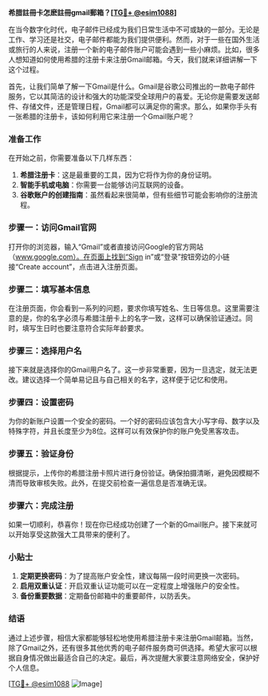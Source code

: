 **希腊註冊卡怎麽註冊gmail郵箱？[[TG💪+ @esim1088](https://t.me/s/esim1088)]**

在当今数字化时代，电子邮件已经成为我们日常生活中不可或缺的一部分。无论是工作、学习还是社交，电子邮件都能为我们提供便利。然而，对于一些在国外生活或旅行的人来说，注册一个新的电子邮件账户可能会遇到一些小麻烦。比如，很多人想知道如何使用希腊的注册卡来注册Gmail邮箱。今天，我们就来详细讲解一下这个过程。

首先，让我们简单了解一下Gmail是什么。Gmail是谷歌公司推出的一款电子邮件服务，它以其简洁的设计和强大的功能深受全球用户的喜爱。无论你是需要发送邮件、存储文件，还是管理日程，Gmail都可以满足你的需求。那么，如果你手头有一张希腊的注册卡，该如何利用它来注册一个Gmail账户呢？

### 准备工作

在开始之前，你需要准备以下几样东西：

1. **希腊注册卡**：这是最重要的工具，因为它将作为你的身份证明。
2. **智能手机或电脑**：你需要一台能够访问互联网的设备。
3. **谷歌账户的创建指南**：虽然看起来很简单，但有些细节可能会影响你的注册流程。

### 步骤一：访问Gmail官网

打开你的浏览器，输入“Gmail”或者直接访问Google的官方网站（www.google.com）。在页面上找到“Sign in”或“登录”按钮旁边的小链接“Create account”，点击进入注册页面。

### 步骤二：填写基本信息

在注册页面，你会看到一系列的问题，要求你填写姓名、生日等信息。这里需要注意的是，你的名字必须与希腊注册卡上的名字一致，这样可以确保验证通过。同时，填写生日时也要注意符合实际年龄要求。

### 步骤三：选择用户名

接下来就是选择你的Gmail用户名了。这一步非常重要，因为一旦选定，就无法更改。建议选择一个简单易记且与自己相关的名字，这样便于记忆和使用。

### 步骤四：设置密码

为你的新账户设置一个安全的密码。一个好的密码应该包含大小写字母、数字以及特殊字符，并且长度至少为8位。这样可以有效保护你的账户免受黑客攻击。

### 步骤五：验证身份

根据提示，上传你的希腊注册卡照片进行身份验证。确保拍摄清晰，避免因模糊不清而导致审核失败。此外，在提交前检查一遍信息是否准确无误。

### 步骤六：完成注册

如果一切顺利，恭喜你！现在你已经成功创建了一个新的Gmail账户。接下来就可以开始享受这款强大工具带来的便利了。

### 小贴士

1. **定期更换密码**：为了提高账户安全性，建议每隔一段时间更换一次密码。
2. **启用双重认证**：开启双重认证功能可以在一定程度上增强账户的安全性。
3. **备份重要数据**：定期备份邮箱中的重要邮件，以防丢失。

### 结语

通过上述步骤，相信大家都能够轻松地使用希腊注册卡来注册Gmail邮箱。当然，除了Gmail之外，还有很多其他优秀的电子邮件服务商可供选择。希望大家可以根据自身情况做出最适合自己的决定。最后，再次提醒大家要注意网络安全，保护好个人信息。

[[TG💪+ @esim1088](https://t.me/s/esim1088) ![Image](https://i.postimg.cc/4NQfJmqS/Snipaste-2025-05-13-00-14-12.png)]